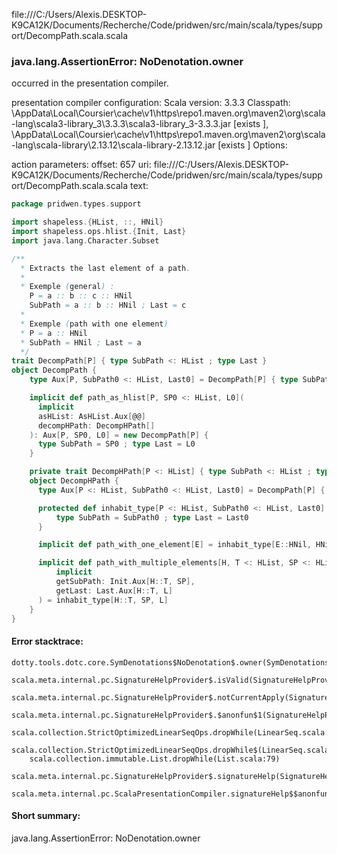 file:///C:/Users/Alexis.DESKTOP-K9CA12K/Documents/Recherche/Code/pridwen/src/main/scala/types/support/DecompPath.scala.scala
### java.lang.AssertionError: NoDenotation.owner

occurred in the presentation compiler.

presentation compiler configuration:
Scala version: 3.3.3
Classpath:
<HOME>\AppData\Local\Coursier\cache\v1\https\repo1.maven.org\maven2\org\scala-lang\scala3-library_3\3.3.3\scala3-library_3-3.3.3.jar [exists ], <HOME>\AppData\Local\Coursier\cache\v1\https\repo1.maven.org\maven2\org\scala-lang\scala-library\2.13.12\scala-library-2.13.12.jar [exists ]
Options:



action parameters:
offset: 657
uri: file:///C:/Users/Alexis.DESKTOP-K9CA12K/Documents/Recherche/Code/pridwen/src/main/scala/types/support/DecompPath.scala.scala
text:
```scala
package pridwen.types.support

import shapeless.{HList, ::, HNil}
import shapeless.ops.hlist.{Init, Last}
import java.lang.Character.Subset

/**
  * Extracts the last element of a path.
  * 
  * Exemple (general) :
    P = a :: b :: c :: HNil
    SubPath = a :: b :: HNil ; Last = c
  * 
  * Exemple (path with one element)
  * P = a :: HNil
  * SubPath = HNil ; Last = a
  */
trait DecompPath[P] { type SubPath <: HList ; type Last }
object DecompPath {
    type Aux[P, SubPath0 <: HList, Last0] = DecompPath[P] { type SubPath = SubPath0 ; type Last = Last0 }

    implicit def path_as_hlist[P, SP0 <: HList, L0](
      implicit
      asHList: AsHList.Aux[@@]
      decompHPath: DecompHPath[]
    ): Aux[P, SP0, L0] = new DecompPath[P] {
      type SubPath = SP0 ; type Last = L0
    }

    private trait DecompHPath[P <: HList] { type SubPath <: HList ; type Last }
    object DecompHPath {
      type Aux[P <: HList, SubPath0 <: HList, Last0] = DecompPath[P] { type SubPath = SubPath0 ; type Last = Last0 }

      protected def inhabit_type[P <: HList, SubPath0 <: HList, Last0]: Aux[P, SubPath0, Last0] = new DecompHPath[P] {
          type SubPath = SubPath0 ; type Last = Last0
      }

      implicit def path_with_one_element[E] = inhabit_type[E::HNil, HNil, E]

      implicit def path_with_multiple_elements[H, T <: HList, SP <: HList, L](
          implicit    
          getSubPath: Init.Aux[H::T, SP],
          getLast: Last.Aux[H::T, L]
      ) = inhabit_type[H::T, SP, L]
    }
}
```



#### Error stacktrace:

```
dotty.tools.dotc.core.SymDenotations$NoDenotation$.owner(SymDenotations.scala:2607)
	scala.meta.internal.pc.SignatureHelpProvider$.isValid(SignatureHelpProvider.scala:83)
	scala.meta.internal.pc.SignatureHelpProvider$.notCurrentApply(SignatureHelpProvider.scala:94)
	scala.meta.internal.pc.SignatureHelpProvider$.$anonfun$1(SignatureHelpProvider.scala:48)
	scala.collection.StrictOptimizedLinearSeqOps.dropWhile(LinearSeq.scala:280)
	scala.collection.StrictOptimizedLinearSeqOps.dropWhile$(LinearSeq.scala:278)
	scala.collection.immutable.List.dropWhile(List.scala:79)
	scala.meta.internal.pc.SignatureHelpProvider$.signatureHelp(SignatureHelpProvider.scala:48)
	scala.meta.internal.pc.ScalaPresentationCompiler.signatureHelp$$anonfun$1(ScalaPresentationCompiler.scala:412)
```
#### Short summary: 

java.lang.AssertionError: NoDenotation.owner